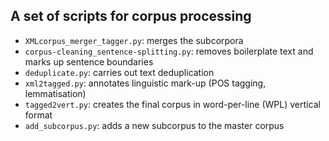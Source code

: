 ## A set of scripts for corpus processing

- `XMLcorpus_merger_tagger.py`: merges the subcorpora
- `corpus-cleaning_sentence-splitting.py`: removes boilerplate text and marks up sentence boundaries
- `deduplicate.py`: carries out text deduplication
- `xml2tagged.py`: annotates linguistic mark-up (POS tagging, lemmatisation)
- `tagged2vert.py`: creates the final corpus in word-per-line (WPL) vertical format
- `add_subcorpus.py`: adds a new subcorpus to the master corpus
